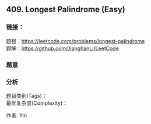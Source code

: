 ## 409. Longest Palindrome (Easy)

### **链接**：
题目：https://leetcode.com/problems/longest-palindrome  
题解：https://github.com/JianghanLi/LeetCode

### **题意**



### **分析**  
题目类别(Tags)：  
最优复杂度(Complexity)：  



作者: Yin
